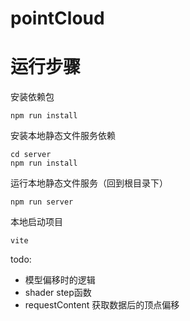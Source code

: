 # pointCloud

# 运行步骤

安装依赖包

```shell
npm run install
```

安装本地静态文件服务依赖

```shell
cd server
npm run install
```

运行本地静态文件服务（回到根目录下）

```shell
npm run server
```

本地启动项目

```shell
vite
```

todo:

- 模型偏移时的逻辑
- shader step函数
- requestContent 获取数据后的顶点偏移

